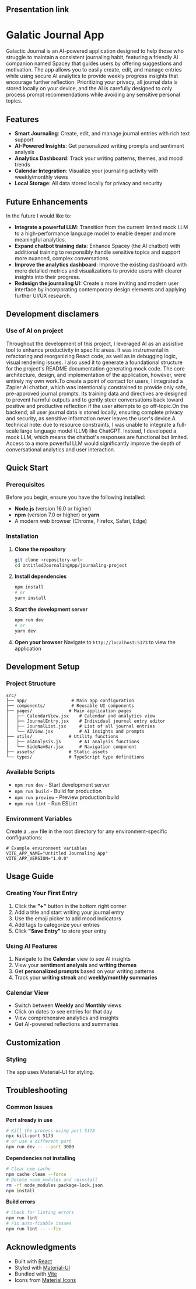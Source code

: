 ## Presentation link


# Galatic Journal App

Galactic Journal is an AI-powered application designed to help those who struggle to maintain a consistent journaling habit, featuring a friendly AI companion named Spacey that guides users by offering suggestions and motivation. The app allows you to easily create, edit, and manage entries while using secure AI analytics to provide weekly progress insights that encourage further reflection. Prioritizing your privacy, all journal data is stored locally on your device, and the AI is carefully designed to only process prompt recommendations while avoiding any sensitive personal topics.


## Features

- **Smart Journaling**: Create, edit, and manage journal entries with rich text support
- **AI-Powered Insights**: Get personalized writing prompts and sentiment analysis
- **Analytics Dashboard**: Track your writing patterns, themes, and mood trends
- **Calendar Integration**: Visualize your journaling activity with weekly/monthly views
- **Local Storage**: All data stored locally for privacy and security


## Future Enhancements

In the future I would like to: 
- **Integrate a powerful LLM**: Transition from the current limited mock LLM to a high-performance language model to enable deeper and more meaningful analytics.
- **Expand chatbot training data**: Enhance Spacey (the AI chatbot) with additional training to responsibly handle sensitive topics and support more nuanced, complex conversations.
- **Improve the analytics dashboard**: Improve the existing dashboard with more detailed metrics and visualizations to provide users with clearer insights into their progress.
- **Redesign the journaling UI:** Create a more inviting and modern user interface by incorporating contemporary design elements and applying further UI/UX research.



## Development disclamers

### Use of AI on project

Throughout the development of this project, I leveraged AI as an assistive tool to enhance productivity in specific areas. It was instrumental in refactoring and reorganizing React code, as well as in debugging logic, visual rendering issues. I also used it to generate a foundational structure for the project's README documentation generating mock code. The core architecture, design, and implementation of the application, however, were entirely my own work.To create a point of contact for users, I integrated a Zapier AI chatbot, which was intentionally constrained to provide only safe, pre-approved journal prompts. Its training data and directives are designed to prevent harmful outputs and to gently steer conversations back toward positive and productive reflection if the user attempts to go off-topic.On the backend, all user journal data is stored locally, ensuring complete privacy and security, as sensitive information never leaves the user's device.A technical note: due to resource constraints, I was unable to integrate a full-scale large language model (LLM) like ChatGPT. Instead, I developed a mock LLM, which means the chatbot's responses are functional but limited. Access to a more powerful LLM would significantly improve the depth of conversational analytics and user interaction.


## Quick Start

### Prerequisites

Before you begin, ensure you have the following installed:
- **Node.js** (version 16.0 or higher)
- **npm** (version 7.0 or higher) or **yarn**
- A modern web browser (Chrome, Firefox, Safari, Edge)

### Installation

1. **Clone the repository**
   ```bash
   git clone <repository-url>
   cd UntitledJournalingApp/journaling-project
   ```

2. **Install dependencies**
   ```bash
   npm install
   # or
   yarn install
   ```

3. **Start the development server**
   ```bash
   npm run dev
   # or
   yarn dev
   ```

4. **Open your browser**
   Navigate to `http://localhost:5173` to view the application

## Development Setup

### Project Structure

```
src/
├── app/                 # Main app configuration
├── components/          # Reusable UI components
├── pages/              # Main application pages
│   ├── CalendarView.jsx    # Calendar and analytics view
│   ├── JournalEntry.jsx    # Individual journal entry editor
│   ├── JournalList.jsx     # List of all journal entries
│   └── AIView.jsx          # AI insights and prompts
├── utils/              # Utility functions
│   ├── aiAnalysis.js       # AI analysis functions
│   └── SideNavBar.jsx      # Navigation component
├── assets/             # Static assets
└── types/              # TypeScript type definitions
```

### Available Scripts

- `npm run dev` - Start development server
- `npm run build` - Build for production
- `npm run preview` - Preview production build
- `npm run lint` - Run ESLint

### Environment Variables

Create a `.env` file in the root directory for any environment-specific configurations:

```env
# Example environment variables
VITE_APP_NAME="Untitled Journaling App"
VITE_APP_VERSION="1.0.0"
```

## Usage Guide

### Creating Your First Entry

1. Click the **"+"** button in the bottom right corner
2. Add a title and start writing your journal entry
3. Use the emoji picker to add mood indicators
4. Add tags to categorize your entries
5. Click **"Save Entry"** to store your entry

### Using AI Features

1. Navigate to the **Calendar** view to see AI insights
2. View your **sentiment analysis** and **writing themes**
3. Get **personalized prompts** based on your writing patterns
4. Track your **writing streak** and **weekly/monthly summaries**

### Calendar View

- Switch between **Weekly** and **Monthly** views
- Click on dates to see entries for that day
- View comprehensive analytics and insights
- Get AI-powered reflections and summaries

## Customization

### Styling

The app uses Material-UI for styling. 


## Troubleshooting

### Common Issues

**Port already in use**
```bash
# Kill the process using port 5173
npx kill-port 5173
# or use a different port
npm run dev -- --port 3000
```

**Dependencies not installing**
```bash
# Clear npm cache
npm cache clean --force
# Delete node_modules and reinstall
rm -rf node_modules package-lock.json
npm install
```

**Build errors**
```bash
# Check for linting errors
npm run lint
# Fix auto-fixable issues
npm run lint -- --fix
```

## Acknowledgments

- Built with [React](https://reactjs.org/)
- Styled with [Material-UI](https://mui.com/)
- Bundled with [Vite](https://vitejs.dev/)
- Icons from [Material Icons](https://fonts.google.com/icons)

